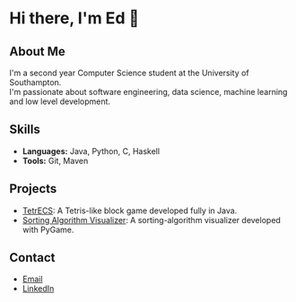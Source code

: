 # Hi there, I'm Ed 👋

## About Me
I'm a second year Computer Science student at the University of Southampton.  
I'm passionate about software engineering, data science, machine learning and low level development.

## Skills
- **Languages:** Java, Python, C, Haskell
- **Tools:** Git, Maven


## Projects
- [TetrECS](https://github.com/EdWrayy/TetrECS): A Tetris-like block game developed fully in Java.
- [Sorting Algorithm Visualizer](https://github.com/EdWrayy/Algorithm-VIsualizer): A sorting-algorithm visualizer developed with PyGame.

## Contact
- [Email](mailto:edjwray@icloud.com)
- [LinkedIn](https://www.linkedin.com/in/edjwray/)
